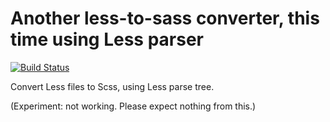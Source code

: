 # Another less-to-sass converter, this time using Less parser

[![Build Status](https://travis-ci.org/YtoTech/less-to-sass-parsetree.svg?branch=master)](https://travis-ci.org/YtoTech/less-to-sass-parsetree)

Convert Less files to Scss, using Less parse tree.

(Experiment: not working. Please expect nothing from this.)
